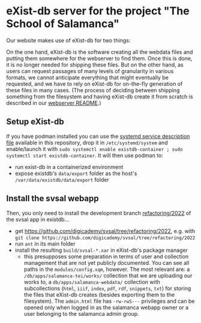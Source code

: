 # eXist-db server for the project "The School of Salamanca"

Our website makes use of eXist-db for two things:

On the one hand, eXist-db is the software creating all the webdata files and putting them somewhere for the webserver to find them. Once this is done, it is no longer needed for shipping these files. But on the other hand, as users can request passages of many levels of granularity in various formats, we cannot anticipate everything that might eventually be requested, and we have to rely on eXist-db for on-the-fly generation of these files in many cases. (The process of deciding between shipping something from the filesystem and having eXist-db create it from scratch is described in our [webserver README](../webserver/README.md#Routing).)

## Setup eXist-db

If you have podman installed you can use the [systemd service description file](../existdb/existdb-container.service) available in this repository, drop it in `/etc/systemd/system` and enable/launch it with `sudo systemctl enable existdb-container ; sudo systemctl start existdb-container`. It will then use podman to:
- run exist-db in a containerized environment
- expose existdb's `data/export` folder as the host's `/var/data/existdb/data/export` folder

## Install the svsal webapp

Then, you only need to install the development branch [refactoring/2022](https://github.com/digicademy/svsal/tree/refactoring/2022) of the svsal app in existdb...

- get <https://github.com/digicademy/svsal/tree/refactoring/2022>, e.g. with `git clone https://github.com/digicademy/svsal/tree/refactoring/2022`
- run `ant` in its main folder
- install the resulting `build/svsal-*.xar` in eXist-db's package manager
  - this presupposes some preparation in terms of user and collection management that are not yet publicly documented. You can see all paths in the `modules/config.xqm`, however. The most relevant are: a `/db/apps/salamanca-tei/works/` collection that we are uploading our works to, a `db/apps/salamanca-webdata/` collection with subcollections (`html`, `iiif`, `index`, `pdf`, `rdf`, `snippets`, `txt`) for storing the files that eXist-db creates (besides exporting them to the filesystem). The `admin.html` file has `-rw-rwS---` privileges and can be opened only when logged in as the salamanca webapp owner or a user belonging to the salamanca admin group.
